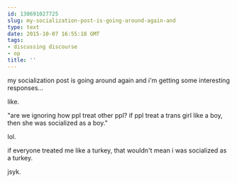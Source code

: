 ```yaml
---
id: 130691027725
slug: my-socialization-post-is-going-around-again-and
type: text
date: 2015-10-07 16:55:18 GMT
tags:
- discussing discourse
- op
title: ''
---
```

my socialization post is going around again and i'm getting some interesting responses...

like.

"are we ignoring how ppl treat other ppl? if ppl treat a trans girl like a boy, then she was socialized as a boy."

lol.

if everyone treated me like a turkey, that wouldn't mean i was socialized as a turkey.

jsyk.